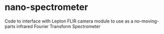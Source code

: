 # nano-spectrometer
Code to interface with Lepton FLIR camera module to use as a no-moving-parts infrared Fourier Transform Spectrometer
